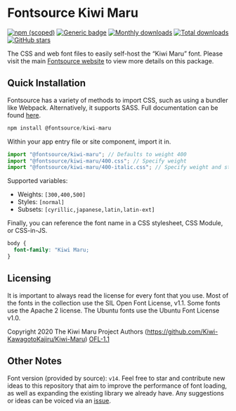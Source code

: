 # Fontsource Kiwi Maru

[![npm (scoped)](https://img.shields.io/npm/v/@fontsource/kiwi-maru?color=brightgreen)](https://www.npmjs.com/package/@fontsource/kiwi-maru) [![Generic badge](https://img.shields.io/badge/fontsource-passing-brightgreen)](https://github.com/fontsource/fontsource) [![Monthly downloads](https://badgen.net/npm/dm/@fontsource/kiwi-maru)](https://github.com/fontsource/fontsource) [![Total downloads](https://badgen.net/npm/dt/@fontsource/kiwi-maru)](https://github.com/fontsource/fontsource) [![GitHub stars](https://img.shields.io/github/stars/fontsource/fontsource.svg?style=social&label=Star)](https://github.com/fontsource/fontsource/stargazers)

The CSS and web font files to easily self-host the “Kiwi Maru” font. Please visit the main [Fontsource website](https://fontsource.org/fonts/kiwi-maru) to view more details on this package.

## Quick Installation

Fontsource has a variety of methods to import CSS, such as using a bundler like Webpack. Alternatively, it supports SASS. Full documentation can be found [here](https://beta.fontsource.org/docs/getting-started/introduction).

```javascript
npm install @fontsource/kiwi-maru
```

Within your app entry file or site component, import it in.

```javascript
import "@fontsource/kiwi-maru"; // Defaults to weight 400
import "@fontsource/kiwi-maru/400.css"; // Specify weight
import "@fontsource/kiwi-maru/400-italic.css"; // Specify weight and style

```

Supported variables:
- Weights: `[300,400,500]`
- Styles: `[normal]`
- Subsets: `[cyrillic,japanese,latin,latin-ext]`

Finally, you can reference the font name in a CSS stylesheet, CSS Module, or CSS-in-JS.

```css
body {
  font-family: "Kiwi Maru;
}
```

## Licensing
It is important to always read the license for every font that you use.
Most of the fonts in the collection use the SIL Open Font License, v1.1. Some fonts use the Apache 2 license. The Ubuntu fonts use the Ubuntu Font License v1.0.

Copyright 2020 The Kiwi Maru Project Authors (https://github.com/Kiwi-KawagotoKajiru/Kiwi-Maru)
[OFL-1.1](http://scripts.sil.org/OFL)

## Other Notes
Font version (provided by source): `v14`.
Feel free to star and contribute new ideas to this repository that aim to improve the performance of font loading, as well as expanding the existing library we already have. Any suggestions or ideas can be voiced via an [issue](https://github.com/fontsource/fontsource/issues).